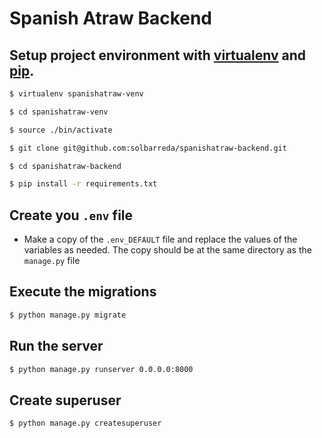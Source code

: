 # Spanish Atraw Backend

## Setup project environment with [virtualenv](https://virtualenv.pypa.io) and [pip](https://pip.pypa.io).

```bash
$ virtualenv spanishatraw-venv

$ cd spanishatraw-venv

$ source ./bin/activate

$ git clone git@github.com:solbarreda/spanishatraw-backend.git

$ cd spanishatraw-backend

$ pip install -r requirements.txt
```

## Create you `.env` file

- Make a copy of the `.env_DEFAULT` file and replace the values of the variables as needed. The copy should be at the same directory as the `manage.py` file

## Execute the migrations

```bash
$ python manage.py migrate
```

## Run the server

```bash
$ python manage.py runserver 0.0.0.0:8000
```

## Create superuser

```bash
$ python manage.py createsuperuser
```
